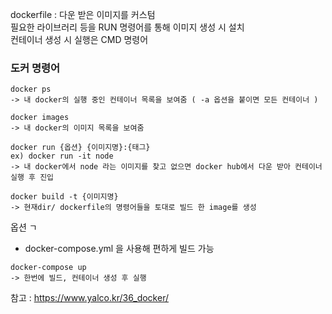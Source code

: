 dockerfile : 다운 받은 이미지를 커스텀   
필요한 라이브러리 등을 RUN 명령어를 통해 이미지 생성 시 설치   
컨테이너 생성 시 실행은 CMD 명령어

### 도커 명령어
```
docker ps 
-> 내 docker의 실행 중인 컨테이너 목록을 보여줌 ( -a 옵션을 붙이면 모든 컨테이너 )
```
```
docker images
-> 내 docker의 이미지 목록을 보여줌
```
```
docker run {옵션} {이미지명}:{태그}
ex) docker run -it node 
-> 내 docker에서 node 라는 이미지를 찾고 없으면 docker hub에서 다운 받아 컨테이너 실행 후 진입
```
```
docker build -t {이미지명}
-> 현재dir/ dockerfile의 명령어들을 토대로 빌드 한 image를 생성
```
옵션 ㄱ   
* docker-compose.yml 을 사용해 편하게 빌드 가능
```
docker-compose up
-> 한번에 빌드, 컨테이너 생성 후 실행
```



참고 : https://www.yalco.kr/36_docker/
